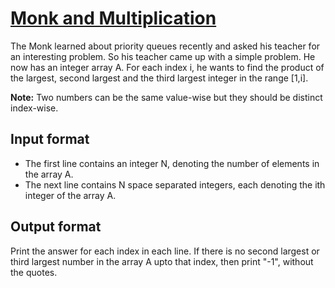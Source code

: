 # [Monk and Multiplication][link]

The Monk learned about priority queues recently and asked his teacher for an interesting problem. So his teacher came up with a simple problem. He now has an integer array A. For each index i, he wants to find the product of the largest, second largest and the third largest integer in the range [1,i].

**Note:** Two numbers can be the same value-wise but they should be distinct index-wise.

## Input format

- The first line contains an integer N, denoting the number of elements in the array A.
- The next line contains N space separated integers, each denoting the ith integer of the array A.

## Output format

Print the answer for each index in each line. If there is no second largest or third largest number in the array A upto that index, then print "-1", without the quotes.

[link]: https://www.hackerearth.com/practice/data-structures/trees/heapspriority-queues/practice-problems/algorithm/monk-and-multiplication/

